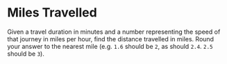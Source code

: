# Miles Travelled

Given a travel duration in minutes and a number representing the speed of that journey in miles per hour, find the distance travelled in miles. Round your answer to the nearest mile (e.g. `1.6` should be `2`, as should `2.4`. `2.5` should be `3`).